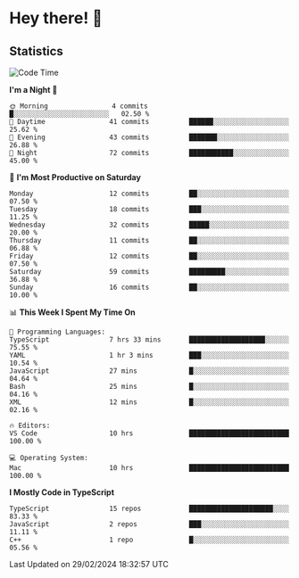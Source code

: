 # Hey there! 👋


## Statistics
<!--START_SECTION:waka-->
![Code Time](http://img.shields.io/badge/Code%20Time-181%20hrs%202%20mins-blue)

**I'm a Night 🦉** 

```text
🌞 Morning                4 commits           █░░░░░░░░░░░░░░░░░░░░░░░░   02.50 % 
🌆 Daytime                41 commits          ██████░░░░░░░░░░░░░░░░░░░   25.62 % 
🌃 Evening                43 commits          ███████░░░░░░░░░░░░░░░░░░   26.88 % 
🌙 Night                  72 commits          ███████████░░░░░░░░░░░░░░   45.00 % 
```
📅 **I'm Most Productive on Saturday** 

```text
Monday                   12 commits          ██░░░░░░░░░░░░░░░░░░░░░░░   07.50 % 
Tuesday                  18 commits          ███░░░░░░░░░░░░░░░░░░░░░░   11.25 % 
Wednesday                32 commits          █████░░░░░░░░░░░░░░░░░░░░   20.00 % 
Thursday                 11 commits          ██░░░░░░░░░░░░░░░░░░░░░░░   06.88 % 
Friday                   12 commits          ██░░░░░░░░░░░░░░░░░░░░░░░   07.50 % 
Saturday                 59 commits          █████████░░░░░░░░░░░░░░░░   36.88 % 
Sunday                   16 commits          ██░░░░░░░░░░░░░░░░░░░░░░░   10.00 % 
```


📊 **This Week I Spent My Time On** 

```text
💬 Programming Languages: 
TypeScript               7 hrs 33 mins       ███████████████████░░░░░░   75.55 % 
YAML                     1 hr 3 mins         ███░░░░░░░░░░░░░░░░░░░░░░   10.54 % 
JavaScript               27 mins             █░░░░░░░░░░░░░░░░░░░░░░░░   04.64 % 
Bash                     25 mins             █░░░░░░░░░░░░░░░░░░░░░░░░   04.16 % 
XML                      12 mins             █░░░░░░░░░░░░░░░░░░░░░░░░   02.16 % 

🔥 Editors: 
VS Code                  10 hrs              █████████████████████████   100.00 % 

💻 Operating System: 
Mac                      10 hrs              █████████████████████████   100.00 % 
```

**I Mostly Code in TypeScript** 

```text
TypeScript               15 repos            █████████████████████░░░░   83.33 % 
JavaScript               2 repos             ███░░░░░░░░░░░░░░░░░░░░░░   11.11 % 
C++                      1 repo              █░░░░░░░░░░░░░░░░░░░░░░░░   05.56 % 
```




 Last Updated on 29/02/2024 18:32:57 UTC
<!--END_SECTION:waka-->

